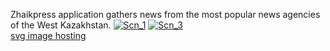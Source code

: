 Zhaikpress application gathers news from the most popular news agencies of the West Kazakhstan.
<a href="https://ibb.co/kxa9AR"><img src="https://preview.ibb.co/ncufH6/Scn_1.png" alt="Scn_1" border="0"></a>
<a href="https://ibb.co/k54Qjm"><img src="https://preview.ibb.co/dcXZc6/Scn_3.png" alt="Scn_3" border="0"></a><br /><a target='_blank' href='https://imgbb.com/'>svg image hosting</a><br />
